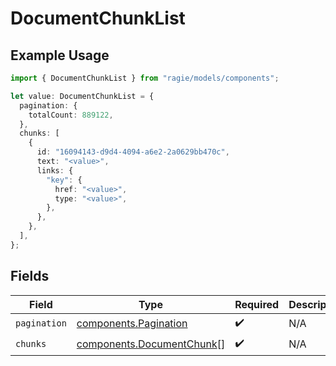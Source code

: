 # DocumentChunkList

## Example Usage

```typescript
import { DocumentChunkList } from "ragie/models/components";

let value: DocumentChunkList = {
  pagination: {
    totalCount: 889122,
  },
  chunks: [
    {
      id: "16094143-d9d4-4094-a6e2-2a0629bb470c",
      text: "<value>",
      links: {
        "key": {
          href: "<value>",
          type: "<value>",
        },
      },
    },
  ],
};
```

## Fields

| Field                                                                  | Type                                                                   | Required                                                               | Description                                                            |
| ---------------------------------------------------------------------- | ---------------------------------------------------------------------- | ---------------------------------------------------------------------- | ---------------------------------------------------------------------- |
| `pagination`                                                           | [components.Pagination](../../models/components/pagination.md)         | :heavy_check_mark:                                                     | N/A                                                                    |
| `chunks`                                                               | [components.DocumentChunk](../../models/components/documentchunk.md)[] | :heavy_check_mark:                                                     | N/A                                                                    |